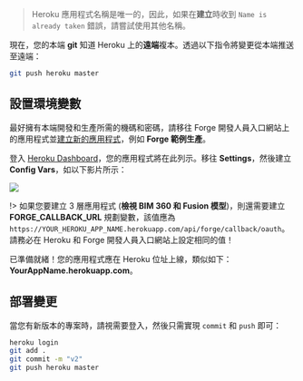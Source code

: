 > Heroku 應用程式名稱是唯一的，因此，如果在**建立**時收到 `Name is already taken` 錯誤，請嘗試使用其他名稱。

現在，您的本端 **git** 知道 Heroku 上的**遠端**複本。透過以下指令將變更從本端推送至遠端：

```bash
git push heroku master
```

## 設置環境變數

最好擁有本端開發和生產所需的機碼和密碼，請移往 Forge 開發人員入口網站上的應用程式並[建立新的應用程式](/zh-TW/account/?id=create-an-app)，例如 **Forge 範例生產**。 

登入 [Heroku Dashboard](https://dashboard.heroku.com/)，您的應用程式將在此列示。移往 **Settings**，然後建立 **Config Vars**，如以下影片所示：

![](_media/deployment/heroku/env_vars.gif) 

!> 如果您要建立 3 層應用程式 (**檢視 BIM 360 和 Fusion 模型**)，則還需要建立 **FORGE_CALLBACK_URL** 規劃變數，該值應為 `https://YOUR_HEROKU_APP_NAME.herokuapp.com/api/forge/callback/oauth`。請務必在 Heroku 和 Forge 開發人員入口網站上設定相同的值！ 

已準備就緒！您的應用程式應在 Heroku 位址上線，類似如下：**YourAppName.herokuapp.com**。

## 部署變更

當您有新版本的專案時，請視需要登入，然後只需實現 `commit` 和 `push` 即可：

```bash
heroku login
git add .
git commit -m "v2"
git push heroku master
```